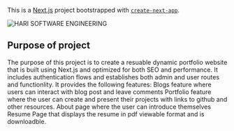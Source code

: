This is a [Next.js](https://nextjs.org/) project bootstrapped with [`create-next-app`](https://github.com/vercel/next.js/tree/canary/packages/create-next-app).

![HARI SOFTWARE ENGINEERING](https://i.ibb.co/34jPwwc/Full-Color-Transparent-Bg-1280x1024-72dpi.png)
## Purpose of project
The purpose of this project is to create a resuable dynamic portfolio website that is built using Next.js and optimized for both SEO and performance. It includes authentication flows and establishes both admin and user routes and functionlity. It provides the following features:
    Blogs feature where users can interact with blog post and leave comments
    Portfolio feature where the user can create and present their projects with links to github and other resources.
    About page where the user can introduce themselves
    Resume Page that displays the resume in pdf viewable format and is downloadble.




